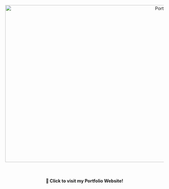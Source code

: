 <p align="center">
  <a href="https://mohitgujarati.github.io/Portfoliowebsite/" target="_blank">
    <img src="https://github.com/user-attachments/assets/42360686-5762-46c8-b4a9-faee649fa285" alt="Portfolio Live Preview" width="1080" height="500"/>
  </a>
  <br>
  <br>
  <br>
  <br>
  <b>🔗 Click to visit my Portfolio Website!</b>
</p>

